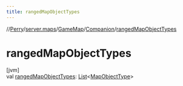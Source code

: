 ```yaml
---
title: rangedMapObjectTypes
---
```

//[Perry](../../../../index.html)/[server.maps](../../index.html)/[GameMap](../index.html)/[Companion](index.html)/[rangedMapObjectTypes](ranged-map-object-types.html)



# rangedMapObjectTypes



[jvm]\
val [rangedMapObjectTypes](ranged-map-object-types.html): [List](https://kotlinlang.org/api/latest/jvm/stdlib/kotlin.collections/-list/index.html)&lt;[MapObjectType](../../-map-object-type/index.html)&gt;




